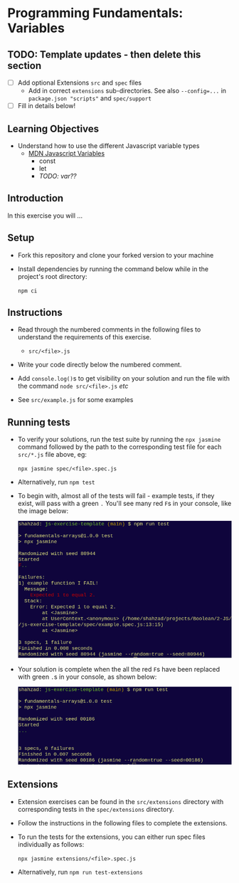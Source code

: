 # Programming Fundamentals: Variables

## TODO: Template updates - then delete this section

- [ ] Add optional Extensions `src` and `spec` files
  - Add in correct `extensions` sub-directories. See also `--config=...` in `package.json "scripts"` and `spec/support`
- [ ] Fill in details below!

## Learning Objectives

- Understand how to use the different Javascript variable types
  - [MDN Javascript Variables](https://developer.mozilla.org/en-US/docs/Learn/JavaScript/First_steps/Variables)
    - const
    - let
    - *TODO: var??*

## Introduction

In this exercise you will ...

## Setup

- Fork this repository and clone your forked version to your machine
- Install dependencies by running the command below while in the project's root directory:

    `npm ci`

## Instructions

- Read through the numbered comments in the following files to understand the requirements of this exercise.
  - `src/<file>.js`

- Write your code directly below the numbered comment.

- Add `console.log()`s to get visibility on your solution and run the file with the command `node src/<file>.js` *etc*

- See `src/example.js` for some examples

## Running tests

- To verify your solutions, run the test suite by running the `npx jasmine` command followed by the path to the corresponding test file for each `src/*.js` file above, eg:

    `npx jasmine spec/<file>.spec.js`

- Alternatively, run `npm test`

- To begin with, almost all of the tests will fail - example tests, if they exist, will pass with a green `.` You'll see many red `F`s in your console, like the image below:

  ![](./img/test-fail.png)

- Your solution is complete when the all the red `F`s have been replaced with green `.`s in your console, as shown below:

  ![](./img/test-pass.png)

## Extensions

- Extension exercises can be found in the `src/extensions` directory with corresponding tests in the `spec/extensions` directory.

- Follow the instructions in the following files to complete the extensions.

- To run the tests for the extensions, you can either run spec files individually as follows:

  `npx jasmine extensions/<file>.spec.js`

- Alternatively, run `npm run test-extensions`
